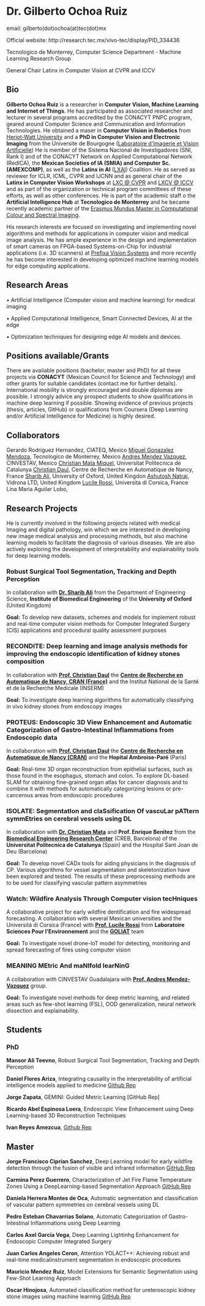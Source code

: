 
<h1>Dr. Gilberto Ochoa Ruiz</h1>
<p>email: gilberto(dot)ochoa(at)tec(dot)mx</p>
<p> Official website: http://research.tec.mx/vivo-tec/display/PID_334436 </p>
<p> Tecnologico de Monterrey, Computer Science Department -  Machine Learning Research Group</p>
<p> General Chair Latinx in Computer Vision at CVPR and ICCV </p>

<h2>Bio</h2>

**Gilberto Ochoa Ruiz** is a researcher in **Computer Vision, Machine Learning and Internet of Things**. He has participated as associated researcher and lecturer in several programs accredited by the CONACYT PNPC program, geared around Computer Science and Communication and Information Technologies. He obtained a maser in **Computer Vision in Robotics** from [Heriot-Watt University](https://www.hw.ac.uk/) and a **PhD in Computer Vision and Electronic Imaging** from the Universite de Bourgogne ([Laboratoire d'Imagerie et Vision Artificielle](https://imvia.u-bourgogne.fr/en/laboratory)) He is member of the Sistema Nacional de Investigadores (SNI, Rank I) and of the CONACYT Network on Applied Computational Network (RedICA), the **Mexican Societies of IA (SMIA) and Computer Sc. (AMEXCOMP)**, as well as the **Latinx in AI** ([LXAI](https://www.latinxinai.org/)) Coalition. He as served as reviewer for ICLR, ICML, CVPR and IJCNN and as general chair of the **Latinx in Computer Vision Workshops** at [LXC @ CVPR](https://www.latinxinai.org/cvpr-2021-about) and [LXCV @ ICCV](https://www.latinxinai.org/iccv-2021) and as part of the organization or technical program committees of these efforts, as well as other conferences. He is part of the academic staff o the **Artificial Intelligence Hub** at **Tecnologico de Monterrey** and he became recently academic partner of the [Erasmus Mundus Master in Computational Colour and Spectral Imaging](https://cosi-master.eu/cosi-master-degree/). 

His research interests are focused on investigating and implementing novel algorithms and methods for applications in computer vision and medical image analysis. He has ample experience in the design and implementation of smart cameras on FPGA-based Systems-on-Chip for industrial applications (i.e. 3D scanners) at [Prefixa Vision Systems](https://www.prefixa.com/) and more recently he has become interested in developing optimized machine learning models for edge computing applications. 

<h2>Research Areas</h2>

<p> •	Artificial Intelligence (Computer vision and machine learning) for medical imaging</p> 
<p> •	Applied Computational Intelligence, Smart Connected Devices, AI at the edge</p> 
<p> •	Optimization techniques for designing edge AI models and devices.</p> 

<h2> Positions available/Grants </h2>
	
 There are available positions (bachelor, master and PhD) for all these projects via **CONACYT** (Mexican Council for Science and Technology) and other grants for suitable candidates (contact me for further details). International mobility is strongly encouraged and double diplomas are possible. 
I strongly advice any prospect students to show qualifications in machine deep learning if possible. Showing evidence of previous projects (thesis, articles, GitHub) or qualifications from Coursera (Deep Learning and/or Artificial Intelligence for Medicine) is highly desired.

<h2>Collaborators </h2>

Gerardo Rodriguez Hernandez, CIATEQ, Mexico
[Miguel Gonazalez Mendoza](https://scholar.google.com/citations?user=ggU9-8IAAAAJ&hl=en), Tecnologico de Monterrey, Mexico
[Andres Mendez Vazquez](https://unidad.gdl.cinvestav.mx/investigadores/investigador.php?inv=5), CINVESTAV, Mexico
[Christian Mata Miquel](https://scholar.google.com/citations?user=PXBkuoIAAAAJ&hl=ca), Universitat Politecnica de Catalunya
[Christian Daul](https://scholar.google.fr/citations?user=XPH6u74AAAAJ&hl=fr), Centre de Recherche en Automatique de Nancy, France
[Sharib Ali](https://scholar.google.com/citations?user=NX8ifFkAAAAJ&hl=en), University of Oxford, United Kingdon
[Ashutosh Natraj](https://scholar.google.com/citations?user=vuQtqtoAAAAJ&hl=en), Vidrona LTD, United Kingdom
[Lucile Rossi](https://scholar.google.com/citations?user=KTuyZzEAAAAJ&hl=fr), Universita di Corsica, France
Lina Maria Aguilar Lobo, 

<h2>Research Projects</h2> 

<p>He is currently involved in the following projects related with medical Imaging and digital pathology, win which we are interested in developing new image medical analysis and processing methods, but also machine learning models to facilitate the diagnosis of various diseases. We are also actively exploring the development of interpretability and explainability tools for deep learning models.</p> 

<h3>Robust Surgical Tool Segmentation, Tracking and Depth Perception</h3>

In collaboration with [**Dr. Sharib Ali**](https://scholar.google.com/citations?user=NX8ifFkAAAAJ&hl=en) from the Department of Engineering Science, **Institute of Biomedical Engineering** of the **University of Oxford** (United Kingdom)

 **Goal:** To develop new datasets, schemes and models for implement robust and real-time computer vision methods for Computer Integrated Surgery (CIS) applications and procedural quality assessment purposes

<h3> RECONDITE:  Deep learning and image analysis methods for improving the endoscopic identification of kidney stones composition </h3> 

In collaboration with [**Prof. Christian Daul**](https://scholar.google.fr/citations?user=XPH6u74AAAAJ&hl=fr) the [**Centre de Recherche en Automatique de Nancy, CRAN (France)**](http://www.cran.univ-lorraine.fr/) and the Institut National de la Santé et de la Recherche Medicale (INSERM)

**Goal:** To investigate deep learning algorithms for automatically classifying in vivo kidney stones from endoscopy images

<h3> PROTEUS: Endoscopic 3D View Enhancement and Automatic Categorization of Gastro-Intestinal Inflammations from Endoscopic data </h3>

 In collaboration with [**Prof. Christian Daul**](https://scholar.google.fr/citations?user=XPH6u74AAAAJ&hl=fr) the [**Centre de Recherche en Automatique de Nancy (CRAN)**](http://www.cran.univ-lorraine.fr/) and the **Hopital Ambroise-Paré** (Paris)

**Goal:** Real-time 3D organ reconstruction from epithelial surfaces, such as those found in the esophagus, stomach and colon. To explore DL-based SLAM for obtaining fine-grained organ atlas for cancer diagnosis and to combine it with methods for automatically categorizing lesions or pre-cancerous areas from endoscopic procedures

<h3> ISOLATE: SegmentatIon and claSsification Of vascuLar pATtern symmEtries on cerebral vessels using DL </h3>

In collaboration with [**Dr. Christian Mata**](https://scholar.google.com/citations?user=PXBkuoIAAAAJ&hl=ca) and **Prof. Enrique Benitez** from the [**Biomedical Engineering Research Center**](https://creb.upc.edu/) (CREB, Barcelona) of the **Universitat Politecnica de Catalunya** (Spain) and the Hospital Sant Joan de Deu (Barcelona)

 **Goal:** To develop novel CADx tools for aiding physicians in the diagnosis of CP. Various algorithms for vessel segmentation and skeletonization have been explored and tested. The results of these preprocessing methods are to be used for classifying vascular pattern asymmetries 

<h3>Watch: Wildfire Analysis Through Computer vision tecHniques</h3>

 A collaborative project for early wildfire dentification and fire widespread forecasting. A collaboration with several Mexican universities and the Universitá di Corsica (France) with [**Prof. Lucile Rossi**](https://scholar.google.com/citations?user=KTuyZzEAAAAJ&hl=fr) from **Laboratoire Sciences Pour l’Environnement**  and the [**GOLIAT**](https://goliat.universita.corsica/) team

 **Goal:** To investigate novel drone-IoT model for detecting, monitoring and spread forecasting of fires using computer vision

<h3> MEANING MEtric And maNIfold learNinG </h3>

 A collaboration with CINVESTAV Guadalajara with [**Prof. Andres Mendez-Vazquez**](https://unidad.gdl.cinvestav.mx/investigadores/investigador.php?inv=5)  group.

 **Goal:** To investigate novel methods for deep metric learning, and related areas such as few-shot learning (FSL), OOD generalization, neural network dissection and explainability.
 
 <h2>Students</h2>

 <h3>PhD</h3>
 
 **Mansor Ali Teevno**, Robust Surgical Tool Segmentation, Tracking and Depth Perception
  
 **Daniel Flores Ariza**, Integrating causality in the interpretability of artificial intelligence models applied to medicine [Github Rep](https://github.com/DanielF29)
 
 **Jorge Zapata**, GEMINI: Guided Metric Learning [GitHub Rep]
 
 **Ricardo Abel Espinosa Loera**, Endoscopic View Enhancement using Deep Learning-based 3D Reconstruction Techniques
 
 **Ivan Reyes Amezcua**, [Github Rep](https://github.com/Ivanrs297)
 
 <h2>Master</h2>
 
 **Jorge Francisco Ciprian Sanchez**, Deep Learning model for early wildfire detection through the fusion of visible and infrared information [GitHub Rep](https://github.com/JorgeFCS)
 
 **Carmina Perez Guerrero**, Characterization of Jet Fire Flame Temperature Zones Using a DeepLearning-based Segmentation Approach [GitHub Rep](https://github.com/CarminaP)
 
 **Daniela Herrera Montes de Oca**, Automatic segmentation and classification of vascular pattern symmetries on  cerebral vessels using DL
 
 **Pedro Esteban Chavarrias Solano**, Automatic Categorization of Gastro-Intestinal Inflammations using Deep Learning
 
 **Carlos Axel Garcia Vega**, Deep Learning Lightinhg Enhancement for Endoscopic Computer Integrated Surgery
 
 **Juan Carlos Angeles Ceron**, Attention YOLACT++: Achieving robust and real-time medicalinstrument segmentation in endoscopic procedures
 
 **Mauricio Mendez Ruiz**, Model Extensions for Semantic Segmentation using Few-Shot Learning Approach
 
 **Oscar Hinojosa**, Automated classification method for ureteroscopic kidney stone images using machine learning [GitHub Rep](https://github.com/oscar09)
  
 





